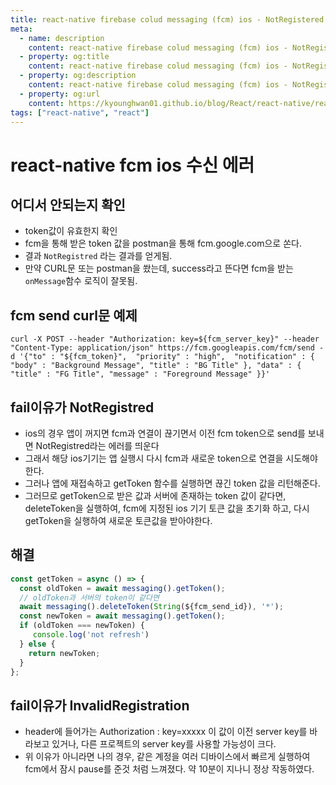```yaml
---
title: react-native firebase colud messaging (fcm) ios - NotRegistered
meta:
  - name: description
    content: react-native firebase colud messaging (fcm) ios - NotRegistered, ios, android, react native, react, redux, apple, react16, google
  - property: og:title
    content: react-native firebase colud messaging (fcm) ios - NotRegistered
  - property: og:description
    content: react-native firebase colud messaging (fcm) ios - NotRegistered, ios, android, react native, react, redux, apple, react16, google
  - property: og:url
    content: https://kyounghwan01.github.io/blog/React/react-native/react-native-firebase-ios-error/
tags: ["react-native", "react"]
---
```


# react-native fcm ios 수신 에러

## 어디서 안되는지 확인

- token값이 유효한지 확인
- fcm을 통해 받은 token 값을 postman을 통해 fcm.google.com으로 쏜다.
- 결과 `NotRegistred` 라는 결과를 얻게됨.
- 만약 CURL문 또는 postman을 쐈는데, success라고 뜬다면 fcm을 받는 `onMessage`함수 로직이 잘못됨.

## fcm send curl문 예제

```
curl -X POST --header "Authorization: key=${fcm_server_key}" --header "Content-Type: application/json" https://fcm.googleapis.com/fcm/send -d '{"to" : "${fcm_token}",  "priority" : "high",  "notification" : { "body" : "Background Message", "title" : "BG Title" }, "data" : { "title" : "FG Title", "message" : "Foreground Message" }}'
```

## fail이유가 NotRegistred

- ios의 경우 앱이 꺼지면 fcm과 연결이 끊기면서 이전 fcm token으로 send를 보내면 NotRegistred라는 에러를 띄운다
- 그래서 해당 ios기기는 앱 실행시 다시 fcm과 새로운 token으로 연결을 시도해야한다.
- 그러나 앱에 재접속하고 getToken 함수를 실행하면 끊긴 token 값을 리턴해준다.
- 그러므로 getToken으로 받은 값과 서버에 존재하는 token 값이 같다면, deleteToken을 실행하여, fcm에 지정된 ios 기기 토큰 값을 초기화 하고, 다시 getToken을 실행하여 새로운 토큰값을 받아야한다.

## 해결

```js
const getToken = async () => {
  const oldToken = await messaging().getToken();
  // oldToken과 서버의 token이 같다면
  await messaging().deleteToken(String(${fcm_send_id}), '*');
  const newToken = await messaging().getToken();
  if (oldToken === newToken) {
     console.log('not refresh')
  } else {
    return newToken;
  }
};
```

## fail이유가 InvalidRegistration

- header에 들어가는 Authorization : key=xxxxx 이 값이 이전 server key를 바라보고 있거나, 다른 프로젝트의 server key를 사용할 가능성이 크다.
- 위 이유가 아니라면 나의 경우, 같은 계정을 여러 디바이스에서 빠르게 실행하여 fcm에서 잠시 pause를 준것 처럼 느껴졌다. 약 10분이 지나니 정상 작동하였다.

<TagLinks />

<Disqus />
